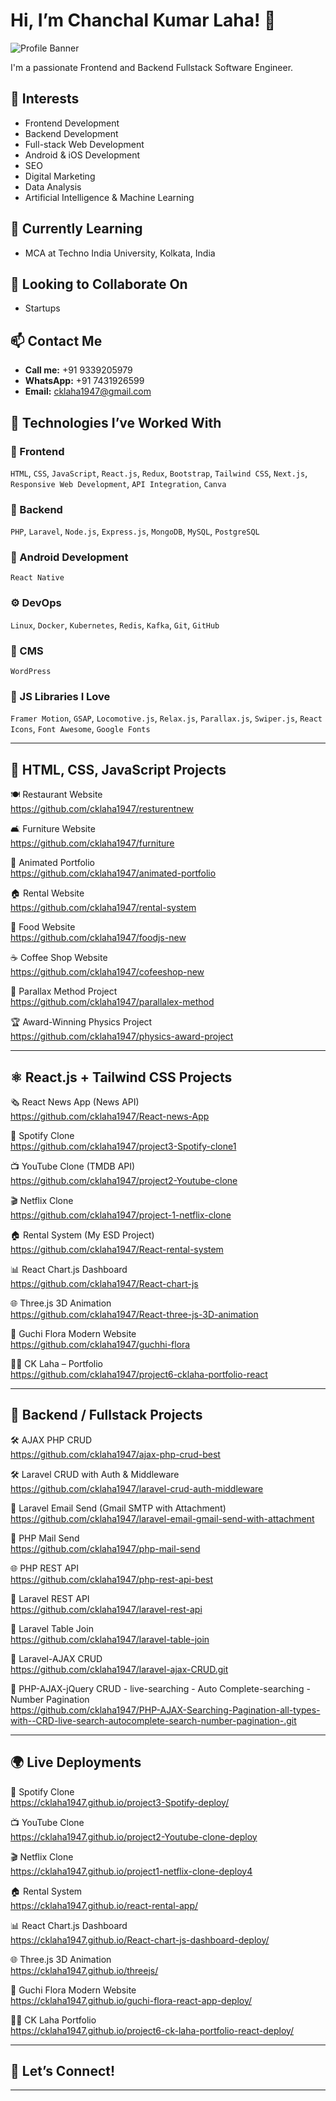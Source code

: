 # Hi, I’m Chanchal Kumar Laha! 👋

![Profile Banner](https://github.com/cklaha1947/my-banner-image/blob/main/img5.jpg?raw=true)

I'm a passionate Frontend and Backend Fullstack Software Engineer.

## 👀 Interests
- Frontend Development
- Backend Development
- Full-stack Web Development
- Android & iOS Development
- SEO
- Digital Marketing
- Data Analysis
- Artificial Intelligence & Machine Learning

## 🌱 Currently Learning
- MCA at Techno India University, Kolkata, India

## 💞️ Looking to Collaborate On
- Startups

## 📫 Contact Me
- **Call me:** +91 9339205979
- **WhatsApp:** +91 7431926599
- **Email:** [cklaha1947@gmail.com](mailto:cklaha1947@gmail.com)

## 🚀 Technologies I’ve Worked With

### 🎨 Frontend
`HTML`, `CSS`, `JavaScript`, `React.js`, `Redux`, `Bootstrap`, `Tailwind CSS`, `Next.js`, `Responsive Web Development`, `API Integration`, `Canva`

### 🔧 Backend
`PHP`, `Laravel`, `Node.js`, `Express.js`, `MongoDB`, `MySQL`, `PostgreSQL`

### 📱 Android Development
`React Native`

### ⚙️ DevOps
`Linux`, `Docker`, `Kubernetes`, `Redis`, `Kafka`, `Git`, `GitHub`

### 🧩 CMS
`WordPress`

### 💎 JS Libraries I Love
`Framer Motion`, `GSAP`, `Locomotive.js`, `Relax.js`, `Parallax.js`, `Swiper.js`, `React Icons`, `Font Awesome`, `Google Fonts`

---

## 💼 HTML, CSS, JavaScript Projects

🍽️ Restaurant Website  
https://github.com/cklaha1947/resturentnew

🛋️ Furniture Website  
https://github.com/cklaha1947/furniture

💼 Animated Portfolio  
https://github.com/cklaha1947/animated-portfolio

🏠 Rental Website  
https://github.com/cklaha1947/rental-system

🍲 Food Website  
https://github.com/cklaha1947/foodjs-new

☕ Coffee Shop Website  
https://github.com/cklaha1947/cofeeshop-new

🌄 Parallax Method Project  
https://github.com/cklaha1947/parallalex-method

🏆 Award-Winning Physics Project  
https://github.com/cklaha1947/physics-award-project

---

## ⚛️ React.js + Tailwind CSS Projects

🗞️ React News App (News API)  
https://github.com/cklaha1947/React-news-App

🎵 Spotify Clone  
https://github.com/cklaha1947/project3-Spotify-clone1

📺 YouTube Clone (TMDB API)  
https://github.com/cklaha1947/project2-Youtube-clone

🎬 Netflix Clone  
https://github.com/cklaha1947/project-1-netflix-clone

🏠 Rental System (My ESD Project)  
https://github.com/cklaha1947/React-rental-system

📊 React Chart.js Dashboard  
https://github.com/cklaha1947/React-chart-js

🌐 Three.js 3D Animation  
https://github.com/cklaha1947/React-three-js-3D-animation

🌸 Guchi Flora Modern Website  
https://github.com/cklaha1947/guchhi-flora

🧑‍💼 CK Laha – Portfolio  
https://github.com/cklaha1947/project6-cklaha-portfolio-react

---

## 📡 Backend / Fullstack Projects

🛠️ AJAX PHP CRUD  
https://github.com/cklaha1947/ajax-php-crud-best

🛠️ Laravel CRUD with Auth & Middleware  
https://github.com/cklaha1947/laravel-crud-auth-middleware

📧 Laravel Email Send (Gmail SMTP with Attachment)  
https://github.com/cklaha1947/laravel-email-gmail-send-with-attachment

📨 PHP Mail Send  
https://github.com/cklaha1947/php-mail-send

🌐 PHP REST API  
https://github.com/cklaha1947/php-rest-api-best

📡 Laravel REST API  
https://github.com/cklaha1947/laravel-rest-api

🔗 Laravel Table Join  
https://github.com/cklaha1947/laravel-table-join

🔗 Laravel-AJAX CRUD  
https://github.com/cklaha1947/laravel-ajax-CRUD.git

🔗 PHP-AJAX-jQuery CRUD - live-searching - Auto Complete-searching - Number Pagination  
https://github.com/cklaha1947/PHP-AJAX-Searching-Pagination-all-types-with--CRD-live-search-autocomplete-search-number-pagination-.git

---

## 🌍 Live Deployments

🎵 Spotify Clone  
https://cklaha1947.github.io/project3-Spotify-deploy/

📺 YouTube Clone  
https://cklaha1947.github.io/project2-Youtube-clone-deploy

🎬 Netflix Clone  
https://cklaha1947.github.io/project1-netflix-clone-deploy4

🏠 Rental System  
https://cklaha1947.github.io/react-rental-app/

📊 React Chart.js Dashboard  
https://cklaha1947.github.io/React-chart-js-dashboard-deploy/

🌐 Three.js 3D Animation  
https://cklaha1947.github.io/threejs/

🌸 Guchi Flora Modern Website  
https://cklaha1947.github.io/guchi-flora-react-app-deploy/

🧑‍💼 CK Laha Portfolio  
https://cklaha1947.github.io/project6-ck-laha-portfolio-react-deploy/

---

## 🙌 Let’s Connect!

---

<!---
cklaha1947/cklaha1947 is a ✨ special ✨ repository because its `README.md` (this file) appears on your GitHub profile.
You can click the Preview link to take a look at your changes.
--->
